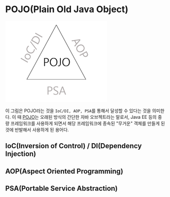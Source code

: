 # POJO(Plain Old Java Object)

![](png/SpringTriangle.png)

이 그림은 POJO라는 것을 `IoC/DI, AOP, PSA`를 통해서 달성할 수 있다는 것을 의미한다.
이 때 [POJO][POJO]는 오래된 방식의 간단한 자바 오브젝트라는 말로서, Java EE 등의 중량 프레임워크를 사용하게 되면서 해당 프레임워크에 종속된 "무거운" 객체를 만들게 된 것에 반발해서 사용하게 된 용어다. 

[POJO]: https://ko.wikipedia.org/wiki/Plain_Old_Java_Object



## IoC(Inversion of Control) / DI(Dependency Injection)

## AOP(Aspect Oriented Programming)

## PSA(Portable Service Abstraction)